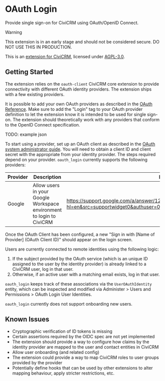 # OAuth Login

Provide single sign-on for CiviCRM using OAuth/OpenID Connect.

> [!WARNING]
> This extension is in an early stage and should not be considered secure. DO NOT USE THIS IN PRODUCTION.

This is an [extension for CiviCRM](https://docs.civicrm.org/sysadmin/en/latest/customize/extensions/), licensed under [AGPL-3.0](LICENSE.txt).

## Getting Started

The extension relies on the `oauth-client` CiviCRM core extension to provide
connectivity with different OAuth identity providers. The extension ships with
a few existing providers.

It is possible to add your own OAuth providers as described in the [OAuth Reference](https://docs.civicrm.org/dev/en/latest/framework/oauth/#tutorial).
Make sure to add the "Login" tag to your OAuth provider definition to let the
extension know it is intended to be used for single sign-on. The extension
should theoretically work with any providers that conform to the OpenID Connect
specification.

TODO: example json

To start using a provider, set up an OAuth client as described in the
[OAuth system administrator guide](https://docs.civicrm.org/sysadmin/en/latest/setup/oauth/#civicrm-client).
You will need to obtain a client ID and client secret with the appropriate
from your identity provider. The steps required depend on your provider.
`oauth_login` currently supports the following providers:

| Provider  | Description                                                          | How-To |
|-----------|----------------------------------------------------------------------| ------ |
| Google    | Allow users in your Google Workspace environment to login to CiviCRM | https://support.google.com/a/answer/12032922?hl=en&src=supportwidget0&authuser=0#:~:text=Set%20up%20SSO%20with%20OIDC |

Once the OAuth Client has been configured, a new "Sign in with [Name of Provider] (OAuth Client ID)"
should appear on the login screen.

Users are currently connected to remote identities using the following logic:

1. If the subject provided by the OAuth service (which is an unique ID assigned to the user by the identity provider) is already linked to a CiviCRM user, log in that user.
2. Otherwise, if an active user with a matching email exists, log in that user.

`oauth_login` keeps track of these associations via the
`UserOAuthIdentity` entity, which can be inspected and modified via
Administer > Users and Permissions > OAuth Login User Identities.

`oauth_login` currently does not support onboarding new users.

## Known Issues

- Cryptographic verification of ID tokens is missing
- Certain assertions required by the OIDC spec are not yet implemented
- The extension should provide a way to configure how claims by the identity
provider are mapped to the user and contact entities in CiviCRM
- Allow user onboarding (and related config)
- The extension could provide a way to map CiviCRM roles to user groups provided by the provider
- Potentially define hooks that can be used by other extensions to alter
mapping behaviour, apply stricter restrictions, etc.
